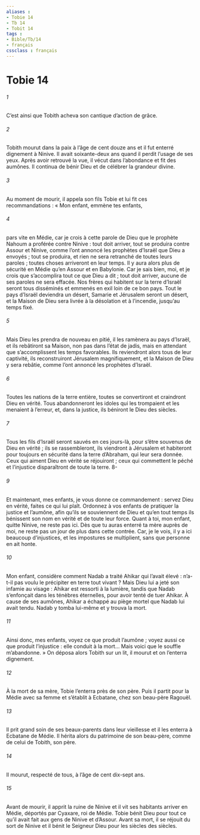 ```yaml
---
aliases : 
- Tobie 14
- Tb 14
- Tobit 14
tags : 
- Bible/Tb/14
- français
cssclass : français
---
```


# Tobie 14

###### 1
C’est ainsi que Tobith acheva son cantique d’action de grâce.
###### 2
Tobith mourut dans la paix à l’âge de cent douze ans et il fut enterré dignement à Ninive. Il avait soixante-deux ans quand il perdit l’usage de ses yeux. Après avoir retrouvé la vue, il vécut dans l’abondance et fit des aumônes. Il continua de bénir Dieu et de célébrer la grandeur divine.
###### 3
Au moment de mourir, il appela son fils Tobie et lui fit ces recommandations : « Mon enfant, emmène tes enfants,
###### 4
pars vite en Médie, car je crois à cette parole de Dieu que le prophète Nahoum a proférée contre Ninive : tout doit arriver, tout se produira contre Assour et Ninive, comme l’ont annoncé les prophètes d’Israël que Dieu a envoyés ; tout se produira, et rien ne sera retranché de toutes leurs paroles ; toutes choses arriveront en leur temps. Il y aura alors plus de sécurité en Médie qu’en Assour et en Babylonie. Car je sais bien, moi, et je crois que s’accomplira tout ce que Dieu a dit ; tout doit arriver, aucune de ses paroles ne sera effacée.
Nos frères qui habitent sur la terre d’Israël seront tous disséminés et emmenés en exil loin de ce bon pays. Tout le pays d’Israël deviendra un désert, Samarie et Jérusalem seront un désert, et la Maison de Dieu sera livrée à la désolation et à l’incendie, jusqu’au temps fixé.
###### 5
Mais Dieu les prendra de nouveau en pitié, il les ramènera au pays d’Israël, et ils rebâtiront sa Maison, non pas dans l’état de jadis, mais en attendant que s’accomplissent les temps favorables. Ils reviendront alors tous de leur captivité, ils reconstruiront Jérusalem magnifiquement, et la Maison de Dieu y sera rebâtie, comme l’ont annoncé les prophètes d’Israël.
###### 6
Toutes les nations de la terre entière, toutes se convertiront et craindront Dieu en vérité. Tous abandonneront les idoles qui les trompaient et les menaient à l’erreur, et, dans la justice, ils béniront le Dieu des siècles.
###### 7
Tous les fils d’Israël seront sauvés en ces jours-là, pour s’être souvenus de Dieu en vérité ; ils se rassembleront, ils viendront à Jérusalem et habiteront pour toujours en sécurité dans la terre d’Abraham, qui leur sera donnée. Ceux qui aiment Dieu en vérité se réjouiront ; ceux qui commettent le péché et l’injustice disparaîtront de toute la terre.
8-
###### 9
Et maintenant, mes enfants, je vous donne ce commandement : servez Dieu en vérité, faites ce qui lui plaît. Ordonnez à vos enfants de pratiquer la justice et l’aumône, afin qu’ils se souviennent de Dieu et qu’en tout temps ils bénissent son nom en vérité et de toute leur force. Quant à toi, mon enfant, quitte Ninive, ne reste pas ici. Dès que tu auras enterré ta mère auprès de moi, ne reste pas un jour de plus dans cette contrée. Car, je le vois, il y a ici beaucoup d’injustices, et les impostures se multiplient, sans que personne en ait honte.
###### 10
Mon enfant, considère comment Nadab a traité Ahikar qui l’avait élevé : n’a-t-il pas voulu le précipiter en terre tout vivant ? Mais Dieu lui a jeté son infamie au visage : Ahikar est ressorti à la lumière, tandis que Nadab s’enfonçait dans les ténèbres éternelles, pour avoir tenté de tuer Ahikar. À cause de ses aumônes, Ahikar a échappé au piège mortel que Nadab lui avait tendu. Nadab y tomba lui-même et y trouva la mort.
###### 11
Ainsi donc, mes enfants, voyez ce que produit l’aumône ; voyez aussi ce que produit l’injustice : elle conduit à la mort… Mais voici que le souffle m’abandonne. »
On déposa alors Tobith sur un lit, il mourut et on l’enterra dignement.
###### 12
À la mort de sa mère, Tobie l’enterra près de son père. Puis il partit pour la Médie avec sa femme et s’établit à Ecbatane, chez son beau-père Ragouël.
###### 13
Il prit grand soin de ses beaux-parents dans leur vieillesse et il les enterra à Ecbatane de Médie. Il hérita alors du patrimoine de son beau-père, comme de celui de Tobith, son père.
###### 14
Il mourut, respecté de tous, à l’âge de cent dix-sept ans.
###### 15
Avant de mourir, il apprit la ruine de Ninive et il vit ses habitants arriver en Médie, déportés par Cyaxare, roi de Médie. Tobie bénit Dieu pour tout ce qu’il avait fait aux gens de Ninive et d’Assour. Avant sa mort, il se réjouit du sort de Ninive et il bénit le Seigneur Dieu pour les siècles des siècles.
